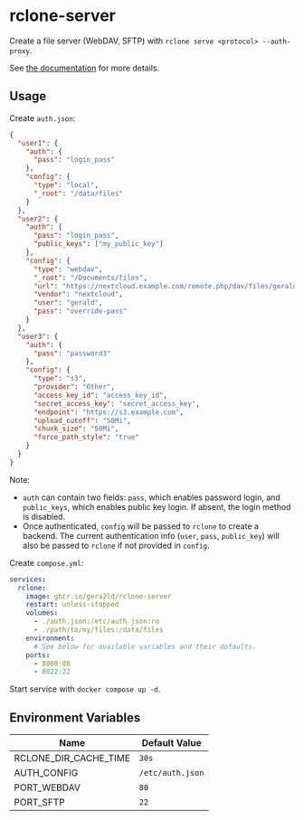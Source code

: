 # rclone-server

Create a file server (WebDAV, SFTP) with `rclone serve <protocol> --auth-proxy`.

See [the documentation](https://rclone.org/commands/rclone_serve/) for more details.

## Usage

Create `auth.json`:

```json
{
  "user1": {
    "auth": {
      "pass": "login_pass"
    },
    "config": {
      "type": "local",
      "_root": "/data/files"
    }
  },
  "user2": {
    "auth": {
      "pass": "login_pass",
      "public_keys": ["my_public_key"]
    },
    "config": {
      "type": "webdav",
      "_root": "/Documents/files",
      "url": "https://nextcloud.example.com/remote.php/dav/files/gerald/",
      "vendor": "nextcloud",
      "user": "gerald",
      "pass": "override-pass"
    }
  },
  "user3": {
    "auth": {
      "pass": "password3"
    },
    "config": {
      "type": "s3",
      "provider": "Other",
      "access_key_id": "access_key_id",
      "secret_access_key": "secret_access_key",
      "endpoint": "https://s3.example.com",
      "upload_cutoff": "50Mi",
      "chunk_size": "50Mi",
      "force_path_style": "true"
    }
  }
}
```

Note:

- `auth` can contain two fields: `pass`, which enables password login, and `public_keys`, which enables public key login. If absent, the login method is disabled.
- Once authenticated, `config` will be passed to `rclone` to create a backend. The current authentication info (`user`, `pass`, `public_key`) will also be passed to `rclone` if not provided in `config`.

Create `compose.yml`:

```yaml
services:
  rclone:
    image: ghcr.io/gera2ld/rclone-server
    restart: unless-stopped
    volumes:
      - ./auth.json:/etc/auth.json:ro
      - ./path/to/my/files:/data/files
    environment:
      # See below for available variables and their defaults.
    ports:
      - 8080:80
      - 8022:22
```

Start service with `docker compose up -d`.

## Environment Variables

| Name                  | Default Value    |
| --------------------- | ---------------- |
| RCLONE_DIR_CACHE_TIME | `30s`            |
| AUTH_CONFIG           | `/etc/auth.json` |
| PORT_WEBDAV           | `80`             |
| PORT_SFTP             | `22`             |
